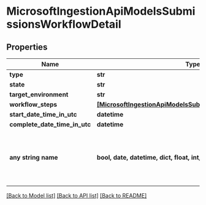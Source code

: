 # MicrosoftIngestionApiModelsSubmissionsWorkflowDetail


## Properties
Name | Type | Description | Notes
------------ | ------------- | ------------- | -------------
**type** | **str** |  | [optional] 
**state** | **str** |  | [optional] 
**target_environment** | **str** |  | [optional] 
**workflow_steps** | [**[MicrosoftIngestionApiModelsSubmissionsWorkflowStepDetail]**](MicrosoftIngestionApiModelsSubmissionsWorkflowStepDetail.md) |  | [optional] 
**start_date_time_in_utc** | **datetime** |  | [optional] 
**complete_date_time_in_utc** | **datetime** |  | [optional] 
**any string name** | **bool, date, datetime, dict, float, int, list, str, none_type** | any string name can be used but the value must be the correct type | [optional]

[[Back to Model list]](../README.md#documentation-for-models) [[Back to API list]](../README.md#documentation-for-api-endpoints) [[Back to README]](../README.md)


